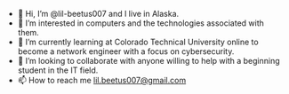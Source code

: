 - 👋 Hi, I’m @lil-beetus007 and I live in Alaska.
- 👀 I’m interested in computers and the technologies associated with them. 
- 🌱 I’m currently learning at Colorado Technical University online to become a network engineer with a focus on cybersecurity.
- 💞️ I’m looking to collaborate with anyone willing to help with a beginning student in the IT field.
- 📫 How to reach me lil.beetus007@gmail.com

<!---
lil-beetus007/lil-beetus007 is a ✨ special ✨ repository because its `README.md` (this file) appears on your GitHub profile.
You can click the Preview link to take a look at your changes.
--->
